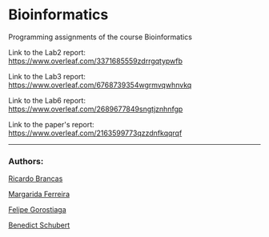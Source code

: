 # Bioinformatics
Programming assignments of the course Bioinformatics

Link to the Lab2 report: https://www.overleaf.com/3371685559zdrrgqtypwfb

Link to the Lab3 report: https://www.overleaf.com/6768739354wgrmvqwhnvkq

Link to the Lab6 report: https://www.overleaf.com/2689677849sngtjznhnfgp

Link to the paper's report: https://www.overleaf.com/2163599773qzzdnfkqqrqf

------

### Authors:

[Ricardo Brancas](https://github.com/RicardoBrancas)

[Margarida Ferreira](https://github.com/Marghrid)

[Felipe Gorostiaga](https://github.com/FelipeGorostiaga)

[Benedict Schubert](https://github.com/banetrain123)
